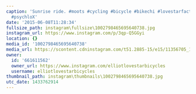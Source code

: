 ```yaml
---
caption: 'Sunrise ride. #moots #cycling #bicycle #bikechi #lovestarfactoryteam #cyclist
  #psychloX'
date: '2015-06-08T11:28:34'
fullsize_path: instagram\fullsize\1002798465695640738.jpg
instagram_url: https://www.instagram.com/p/3qp-Q5GGyi
location: {}
media_id: '1002798465695640738'
media_url: https://scontent.cdninstagram.com/t51.2885-15/e15/11356705_1631327987105559_1160357857_n.jpg?ig_cache_key=MTAwMjc5ODQ2NTY5NTY0MDczOA%3D%3D.2
owner:
  id: '661611562'
  owner_url: https://www.instagram.com/elliotlovestarbicycles
  username: elliotlovestarbicycles
thumbnail_path: instagram\thumbnails\1002798465695640738.jpg
utc_date: 1433762914
---
```


